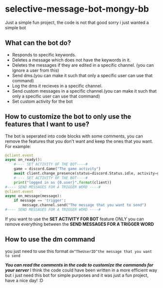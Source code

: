 # selective-message-bot-mongy-bb
 Just a simple fun project, the code is not that good sorry i just wanted a simple bot
## What can the bot do?
- Responds to specific keywords.
- Deletes a message which does not have the keywords in it.
- Deletes the messages if they are edited in a specific channel. (you can ignore a user from this)
- Send dms.(you can make it such that only a specific user can use that command)
- Log the dms it recieves in a specific channel.
- Send custom messages in a specific channel.(you can make it such that only a specific user can use that command)
- Set custom activity for the bot
## How to customize the bot to only use the features that I want to use?
The bot is seperated into code blocks with some comments, you can remove the features that you don't want and keep the ones that you want.
For example:
```py
@client.event
async on_ready():
    #---- SET ACTIVITY OF THE BOT----#
    game = discord.Game("The game activity")
    await client.change_presence(status=discord.Status.idle, activity=game)
    #---- SET ACTIVITY OF THE BOT----#
    print("logged in as {0.user}".format(client))
#---- SEND MESSAGES FOR A TRIGGER WORD ----#
@client.event
async on_message(message):
    if message == 'trigger':
        message.channel.send("The message that you want to send")
#---- SEND MESSAGES FOR A TRIGGER WORD ----#
```
If you want to use the **SET ACTIVITY FOR BOT** feature ONLY you can remove everything between the **SEND MESSAGES FOR A TRIGGER WORD**

## How to use the dm command
you just need to use this format `dm^TheUserID^the message that you want to send`

***You can read the comments in the code to customize the commands for your server*** 
I think the code could have been written in a more efficient way but i just need this bot for simple purposes and it was just a fun project, have a nice day! :D